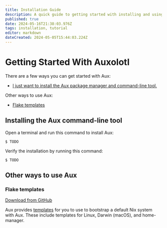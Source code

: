```yaml
---
title: Installation Guide
description: A quick guide to getting started with installing and using Auxolotl.
published: true
date: 2024-05-16T21:38:03.976Z
tags: installation, tutorial
editor: markdown
dateCreated: 2024-05-05T15:44:03.224Z
---
```


# Getting Started With Auxolotl

There are a few ways you can get started with Aux:

- [I just want to install the Aux package manager and command-line tool.](#installing-the-aux-command-line-tool)

Other ways to use Aux:

- [Flake templates](#flake-templates)

## Installing the Aux command-line tool

Open a terminal and run this command to install Aux:

```shell=
$ TODO
```

Verify the installation by running this command:

```shell=
$ TODO
```

## Other ways to use Aux

### Flake templates

[Download from GitHub](https://github.com/auxolotl/templates)

Aux provides [templates](https://github.com/auxolotl/templates) for you to use to bootstrap a default Nix system with Aux. These include templates for Linux, Darwin (macOS), and home-manager.